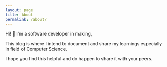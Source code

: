 ```yaml
---
layout: page
title: About
permalink: /about/
---
```


Hi! 👋 I'm a software developer in making,
  
This blog is where I intend to document and share my learnings especially in field of Computer Science.
  
I hope you find this helpful and do happen to share it with your peers.
